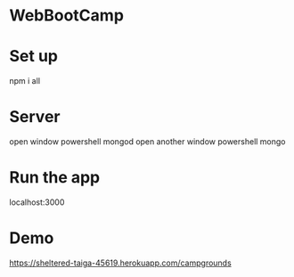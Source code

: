 # WebBootCamp
# Set up
npm i all
# Server
open window powershell
mongod
open another window powershell
mongo
# Run the app
localhost:3000
# Demo
https://sheltered-taiga-45619.herokuapp.com/campgrounds
